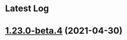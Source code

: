 # Latest Log 

# [1.23.0-beta.4](https://github.com/alibaba-fusion/next/compare/1.23.0-beta...1.23.0-beta.4) (2021-04-30)


